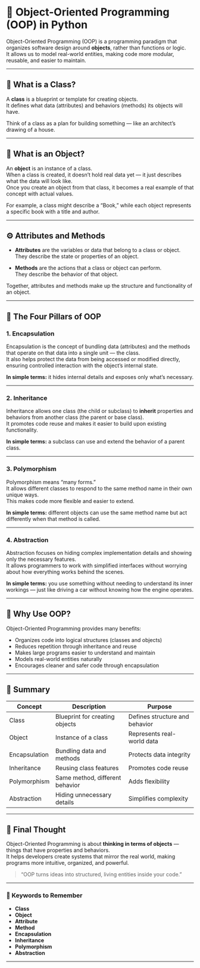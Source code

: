 # 🐍 Object-Oriented Programming (OOP) in Python

Object-Oriented Programming (OOP) is a programming paradigm that organizes software design around **objects**, rather than functions or logic.  
It allows us to model real-world entities, making code more modular, reusable, and easier to maintain.

---

## 🧩 What is a Class?

A **class** is a blueprint or template for creating objects.  
It defines what data (attributes) and behaviors (methods) its objects will have.  

Think of a class as a plan for building something — like an architect’s drawing of a house.

---

## 🧱 What is an Object?

An **object** is an instance of a class.  
When a class is created, it doesn’t hold real data yet — it just describes what the data will look like.  
Once you create an object from that class, it becomes a real example of that concept with actual values.

For example, a class might describe a “Book,” while each object represents a specific book with a title and author.

---

## ⚙️ Attributes and Methods

- **Attributes** are the variables or data that belong to a class or object.  
  They describe the state or properties of an object.

- **Methods** are the actions that a class or object can perform.  
  They describe the behavior of that object.

Together, attributes and methods make up the structure and functionality of an object.

---

## 🔑 The Four Pillars of OOP

### 1. Encapsulation
Encapsulation is the concept of bundling data (attributes) and the methods that operate on that data into a single unit — the class.  
It also helps protect the data from being accessed or modified directly, ensuring controlled interaction with the object’s internal state.

**In simple terms:** it hides internal details and exposes only what’s necessary.

---

### 2. Inheritance
Inheritance allows one class (the child or subclass) to **inherit** properties and behaviors from another class (the parent or base class).  
It promotes code reuse and makes it easier to build upon existing functionality.

**In simple terms:** a subclass can use and extend the behavior of a parent class.

---

### 3. Polymorphism
Polymorphism means “many forms.”  
It allows different classes to respond to the same method name in their own unique ways.  
This makes code more flexible and easier to extend.

**In simple terms:** different objects can use the same method name but act differently when that method is called.

---

### 4. Abstraction
Abstraction focuses on hiding complex implementation details and showing only the necessary features.  
It allows programmers to work with simplified interfaces without worrying about how everything works behind the scenes.

**In simple terms:** you use something without needing to understand its inner workings — just like driving a car without knowing how the engine operates.

---

## 🧠 Why Use OOP?

Object-Oriented Programming provides many benefits:
- Organizes code into logical structures (classes and objects)  
- Reduces repetition through inheritance and reuse  
- Makes large programs easier to understand and maintain  
- Models real-world entities naturally  
- Encourages cleaner and safer code through encapsulation

---

## 🧭 Summary

| Concept | Description | Purpose |
|----------|--------------|----------|
| Class | Blueprint for creating objects | Defines structure and behavior |
| Object | Instance of a class | Represents real-world data |
| Encapsulation | Bundling data and methods | Protects data integrity |
| Inheritance | Reusing class features | Promotes code reuse |
| Polymorphism | Same method, different behavior | Adds flexibility |
| Abstraction | Hiding unnecessary details | Simplifies complexity |

---

## 💬 Final Thought

Object-Oriented Programming is about **thinking in terms of objects** — things that have properties and behaviors.  
It helps developers create systems that mirror the real world, making programs more intuitive, organized, and powerful.

> “OOP turns ideas into structured, living entities inside your code.”

---

### 📘 Keywords to Remember
- **Class**
- **Object**
- **Attribute**
- **Method**
- **Encapsulation**
- **Inheritance**
- **Polymorphism**
- **Abstraction**

---

